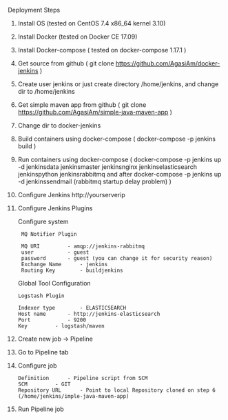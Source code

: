 Deployment Steps


1. Install OS (tested on CentOS 7.4 x86_64 kernel 3.10)

2. Install Docker (tested on Docker CE 17.09)

3. Install Docker-compose ( tested on docker-compose 1.17.1 )

4. Get source from github ( git clone https://github.com/AgasiAm/docker-jenkins )

5. Create user jenkins or just create directory /home/jenkins, and change dir to /home/jenkins

6. Get simple maven app from github ( git clone https://github.com/AgasiAm/simple-java-maven-app )

7. Change dir to docker-jenkins

8. Build containers using docker-compose ( docker-compose -p jenkins build )

9. Run containers using docker-compose ( docker-compose -p jenkins up -d jenkinsdata jenkinsmaster jenkinsnginx jenkinselasticsearch jenkinspython jenkinsrabbitmq and after docker-compose -p jenkins up -d jenkinssendmail (rabbitmq startup delay problem) )

10. Configure Jenkins http://yourserverip

11. Configure Jenkins Plugins
         
	Configure system
	
		 MQ Notifier Plugin
		 
		 MQ URI 		- amqp://jenkins-rabbitmq
		 user			- guest
		 password		- guest (you can change it for security reason)
		 Exchange Name		- jenkins
		 Routing Key		- buildjenkins
		
	Global Tool Configuration
	
		Logstash Plugin
		
		Indexer type		- ELASTICSEARCH
		Host name		- http://jenkins-elasticsearch
		Port			- 9200
		Key			- logstash/maven
		
		
12. Create new job -> Pipeline

13. Go to Pipeline tab

14. Configure job 
		
		Definition		- Pipeline script from SCM
		SCM			- GIT
		Repository URL		- Point to local Repository cloned on step 6 (/home/jenkins/imple-java-maven-app)
		
15. Run Pipeline job
